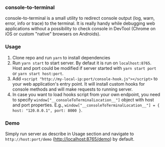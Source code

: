 ### console-to-terminal
console-to-terminal is a small utility to redirect console output (log, warn, error, info or trace) to the terminal. It is really handy while debugging web applications without a possibility to check console in DevTool (Chrome on iOS or custom "native" browsers on Androids).

### Usage
1. Clone repo and run `yarn` to install dependencies
2. Run `yarn start` to start server. By defaut it is run on `localhost:8765`. Host and port could be modified if server started with `yarn start port` or `yarn start host:port`.
3. Add `<script "http://my-local-ip:port/console-hook.js"></script>` to your web application's entry point. It will install custom hooks for console methods and will make requests to running server.
4. In case you want to load hooks script from your own endpoint, you need to specify `window["__consoleToTerminalLocation__"]` object with host and port properties. E.g., `window["__consoleToTerminalLocation__"] = { host: "120.0.0.1", port: 8000 }`.

### Demo
Simply run server as describe in Usage section and navigate to `http://host:port/demo` ([http://localhost:8765/demo]()) by default.
